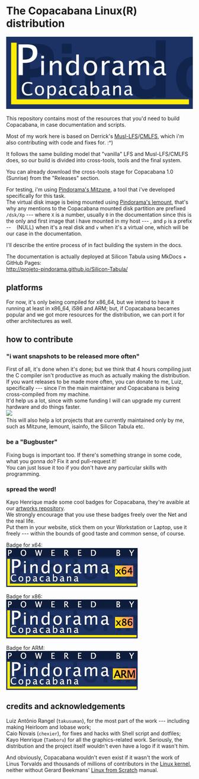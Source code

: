 # The Copacabana Linux(R) distribution
![Pindorama Copacabana Linux](https://raw.githubusercontent.com/Projeto-Pindorama/artworks/master/Pindorama%20Copacabana%20Banner/Pindorama_Copacabana_Banner_Principal.png)   

This repository contains most of the resources that you'd need to build
Copacabana, in case documentation and scripts.

Most of my work here is based on Derrick's [Musl-LFS](https://github.com/dslm4515/Musl-LFS)/[CMLFS](https://github.com/dslm4515/CMLFS),
which i'm also contributing with code and fixes for. :^)  

It follows the same building model that "vanilla" LFS and Musl-LFS/CMLFS does,
so our build is divided into cross-tools, tools and the final system.  

You can already download the cross-tools stage for Copacabana 1.0 (Sunrise) from 
the "Releases" section.  

For testing, i'm using [Pindorama's Mitzune](https://github.com/Projeto-Pindorama/mitzune), 
a tool that i've developed specifically for this task.  
The virtual disk image is being mounted using [Pindorama's lemount](http://github.com/Projeto-Pindorama/lemount), 
that's why any mentions to the Copacabana mounted disk partition are prefixed
`/dsk/Xp` --- where `X` is a number, usually `0` in the documentation since this is
the only and first image that i have mounted in my host --- , and `p` is
a prefix -- ` ` (NULL) when it's a real disk and `v` when it's a virtual one, which will be our case in
the documentation.  

I'll describe the entire process of in fact building the system in the docs.

The documentation is actually deployed at Silicon Tabula using MkDocs + GitHub
Pages:  
http://projeto-pindorama.github.io/Silicon-Tabula/

## platforms
For now, it's only being compiled for x86_64, but we intend to have it running
at least in x86_64, i586 and ARM; but, if Copacabana becames popular and we got
more resources for the distribution, we can port it for other architectures as
well.

## how to contribute
### "i want snapshots to be released more often"
First of all, it's done when it's done; but we think that 4 hours compiling just
the C compiler isn't productive as much as actually making the distribution.  
If you want releases to be made more often, you can donate to me, Luiz, specifically ---
since I'm the main maintainer and Copacabana is being cross-compiled from my machine.  
It'd help us a lot, since with some funding I will can upgrade my current hardware and
do things faster.  
<a href="https://www.buymeacoffee.com/"><img src="https://img.buymeacoffee.com/button-api/?text=Buy me a coffee&emoji=&slug=takusuman&button_colour=333333&font_colour=ffffff&font_family=Arial&outline_colour=ffffff&coffee_colour=FFDD00"></a>  
This will also help a lot projects that are currently maintained only by me, such as
Mitzune, lemount, isainfo, the Silicon Tabula etc.  

### be a "Bugbuster"
Fixing bugs is important too. If there's something strange in some code, what you
gonna do? Fix it and pull-request it!  
You can just Issue it too if you don't have any particular skills with programming.  

### spread the word!
Kayo Henrique made some cool badges for Copacabana, they're avaible at our
[artworks repository](https://github.com/Projeto-Pindorama/artworks).  
We strongly encourage that you use these badges freely over the Net and the real
life.  
Put them in your website, stick them on your Workstation or Laptop, use it
freely --- within the bounds of good taste and common sense, of course.  

Badge for x64:  
![](https://raw.githubusercontent.com/Projeto-Pindorama/artworks/master/Adesivo%20Pindorama%20Copacabana/Adesivo%20Pindorama%20x64.png)  

Badge for x86:  
![](https://raw.githubusercontent.com/Projeto-Pindorama/artworks/master/Adesivo%20Pindorama%20Copacabana/Adesivo%20Pindorama%20x86.png)  

Badge for ARM:  
![](https://raw.githubusercontent.com/Projeto-Pindorama/artworks/master/Adesivo%20Pindorama%20Copacabana/Adesivo%20Pindorama%20ARM.png)  

## credits and acknowledgements
Luiz Antônio Rangel (`takusuman`), for the most part of the work --- including making Heirloom and lobase work;  
Caio Novais (`chexier`), for fixes and hacks with Shell script and dotfiles;  
Kayo Henrique (`Tamboru`) for all the graphics-related work. Seriously, the distribution
and the project itself wouldn't even have a logo if it wasn't him.  

And obviously, Copacabana wouldn't even exist if it wasn't the work of Linus
Torvalds and thousands of millions of contributors in the [Linux
kernel](http://kernel.org), neither without Gerard Beekmans' [Linux from
Scratch](http://www.linuxfromscratch.org/) manual.  
